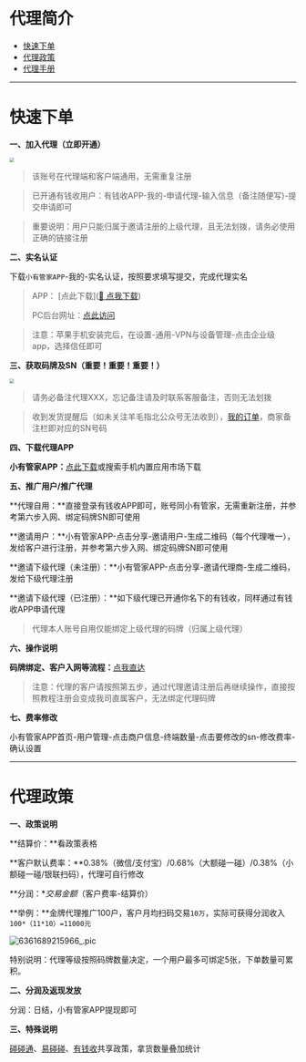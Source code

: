 # 代理简介

- [快速下单](#快速下单)
- [代理政策](#代理政策)
- [代理手册](#代理手册)

---



# 快速下单

**一、加入代理（立即开通）**

[<img src="../media/apply.png" style="zoom:50%;" />](https://html.xiaoyoukeeper.com/register?avar_phone=18969764555&type=2)

> 该账号在代理端和客户端通用，无需重复注册

> 已开通有钱收用户：有钱收APP-我的-申请代理-输入信息（备注随便写)-提交申请即可

> 重要说明：用户只能归属于邀请注册的上级代理，且无法划拨，请务必使用正确的链接注册



**二、实名认证**

下载`小有管家APP`-我的-实名认证，按照要求填写提交，完成代理实名

> APP： [点此下载]([:link: 点我下载](https://xgj.xiaoyoukeeper.com/download/dist/index.html?version=1.0.8))
>
> PC后台网址：[点此访问](http://www.xiaoyoukeeper.com/)

> 注意：苹果手机安装完后，在设置-通用-VPN与设备管理-点击企业级app，选择信任即可

**三、获取码牌及SN（重要！重要！重要！）**

[<img src="../media/order.png" style="zoom:50%;" />](http://kmshop.zjkmkj.com/pages/goods_details/index?id=43)

> 请务必备注代理XXX，忘记备注请及时联系客服备注，否则无法划拨

> 收到发货提醒后（如未关注羊毛指北公众号无法收到），[我的订单](http://kmshop.zjkmkj.com/pages/users/order_list/index)，商家备注栏即对应的SN号码

**四、下载代理APP**

**小有管家APP：**[点此下载](https://xgj.xiaoyoukeeper.com/uploads/dist/index.html)或搜索手机内置应用市场下载

**五、推广用户/推广代理**

**代理自用：**直接登录有钱收APP即可，账号同小有管家，无需重新注册，并参考第六步入网、绑定码牌SN即可使用

**邀请用户：**小有管家APP-点击分享-邀请用户-生成二维码（每个代理唯一），发给客户进行注册，并参考第六步入网、绑定码牌SN即可使用

**邀请下级代理（未注册）：**小有管家APP-点击分享-邀请代理商-生成二维码，发给下级代理注册

**邀请下级代理（已注册）：**如下级代理已开通你名下的有钱收，同样通过有钱收APP申请代理

> 代理本人账号自用仅能绑定上级代理的码牌（归属上级代理）

**六、操作说明**

**码牌绑定、客户入网等流程：**[点我直达](tool/yqs.md)

> 注意：代理的客户请按照第五步，通过代理邀请注册后再继续操作，直接按照教程注册会变成我司直属客户，无法绑定代理码牌

**七、费率修改**

小有管家APP首页-用户管理-点击商户信息-终端数量-点击要修改的sn-修改费率-确认设置

------

# 代理政策

**一、政策说明**

**结算价：**看政策表格

**客户默认费率：**0.38%（微信/支付宝）/0.68%（大额碰一碰）/0.38%（小额碰一碰/银联扫码），代理可自行修改

**分润：**交易金额*（客户费率-结算价）

**举例：**金牌代理推广100户，客户月均扫码交易`10万`，实际可获得分润收入`100*（11*10）=11000元`

![6361689215966_.pic](https://wiki.zjkmkj.com/media/202307131040476.jpg)

特别说明：代理等级按照码牌数量决定，一个用户最多可绑定5张，下单数量可累积。

**二、分润及返现发放**

分润：日结，小有管家APP提现即可

**三、特殊说明**

[碰碰通](tool/ppt.md)、[易碰碰](tool/ypp.md)、[有钱收](tool/yqs.md)共享政策，拿货数量叠加统计